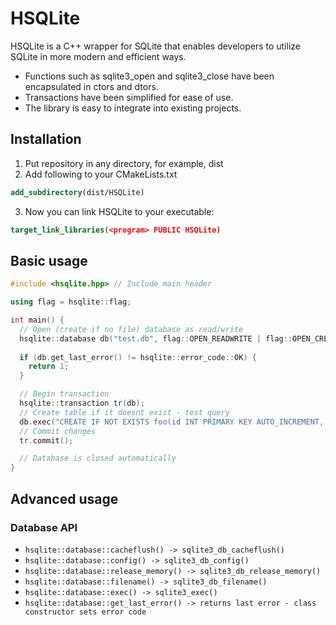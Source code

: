 # HSQLite
HSQLite is a C++ wrapper for SQLite that enables developers to utilize SQLite in more modern and efficient ways.  
- Functions such as sqlite3_open and sqlite3_close have been encapsulated in ctors and dtors.  
- Transactions have been simplified for ease of use.  
- The library is easy to integrate into existing projects.

## Installation
1. Put repository in any directory, for example, dist
2. Add following to your CMakeLists.txt
```cmake
add_subdirectory(dist/HSQLite)
```
3. Now you can link HSQLite to your executable:
```cmake
target_link_libraries(<program> PUBLIC HSQLite)
```

## Basic usage
```c++
#include <hsqlite.hpp> // Include main header

using flag = hsqlite::flag;

int main() {
  // Open (create if no file) database as read/write
  hsqlite::database db("test.db", flag::OPEN_READWRITE | flag::OPEN_CREATE);
  
  if (db.get_last_error() != hsqlite::error_code::OK) {
    return 1;
  }

  // Begin transaction
  hsqlite::transaction tr(db);
  // Create table if it doesnt exist - test query
  db.exec("CREATE IF NOT EXISTS foo(id INT PRIMARY KEY AUTO_INCREMENT, str VARCHAR(16));");
  // Commit changes
  tr.commit();

  // Database is closed automatically
}
```

## Advanced usage
### Database API
- `hsqlite::database::cacheflush() -> sqlite3_db_cacheflush()`
- `hsqlite::database::config() -> sqlite3_db_config()`
- `hsqlite::database::release_memory() -> sqlite3_db_release_memory()`
- `hsqlite::database::filename() -> sqlite3_db_filename()`
- `hsqlite::database::exec() -> sqlite3_exec()`
- `hsqlite::database::get_last_error() -> returns last error - class constructor sets error code`
